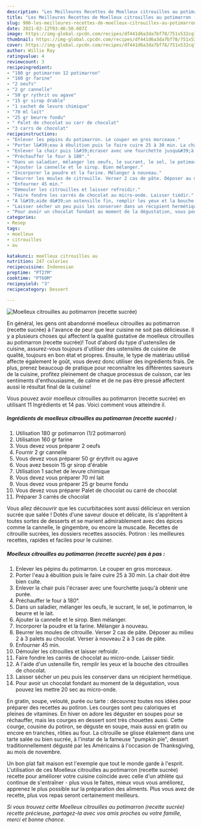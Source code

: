```yaml
---
description: "Les Meilleures Recettes de Moelleux citrouilles au potimarron (recette sucrée)"
title: "Les Meilleures Recettes de Moelleux citrouilles au potimarron (recette sucrée)"
slug: 906-les-meilleures-recettes-de-moelleux-citrouilles-au-potimarron-recette-sucree
date: 2021-02-12T03:46:50.607Z
image: https://img-global.cpcdn.com/recipes/df441d6a3da7bf78/751x532cq70/moelleux-citrouilles-au-potimarron-recette-sucree-photo-principale-de-la-recette.jpg
thumbnail: https://img-global.cpcdn.com/recipes/df441d6a3da7bf78/751x532cq70/moelleux-citrouilles-au-potimarron-recette-sucree-photo-principale-de-la-recette.jpg
cover: https://img-global.cpcdn.com/recipes/df441d6a3da7bf78/751x532cq70/moelleux-citrouilles-au-potimarron-recette-sucree-photo-principale-de-la-recette.jpg
author: Willie Ray
ratingvalue: 4
reviewcount: 3
recipeingredient:
- "180 gr potimarron 12 potimarron"
- "160 gr farine"
- "2 oeufs"
- "2 gr cannelle"
- "50 gr rythrit ou agave"
- "15 gr sirop drable"
- "1 sachet de levure chimique"
- "70 ml lait"
- "25 gr beurre fondu"
- " Palet de chocolat ou carr de chocolat"
- "3 carrs de chocolat"
recipeinstructions:
- "Enlever les pépins du potimarron. Le couper en gros morceaux."
- "Porter l&#39;eau à ébulition puis le faire cuire 25 à 30 min. La chair doit être bien cuite."
- "Enlever la chair puis l&#39;écraser avec une fourchette jusqu&#39;à obtenir une purée."
- "Préchauffer le four à 180°."
- "Dans un saladier, mélanger les oeufs, le sucrant, le sel, le potimarron, le beurre et le lait."
- "Ajouter la cannelle et le sirop. Bien mélanger."
- "Incorporer la poudre et la farine. Mélanger à nouveau."
- "Beurrer les moules de citrouille. Verser 2 cas de pâte. Déposer au milieu 2 à 3 palets au chocolat. Verser à nouveau 2 à 3 cas de pâte."
- "Enfourner 45 min."
- "Démouler les citrouilles et laisser refroidir."
- "Faire fondre les carrés de chocolat au micro-onde. Laisser tiédir."
- "A l&#39;aide d&#39;un ustensille fin, remplir les yeux et la bouche des citrouilles de chocolat."
- "Laisser sécher un peu puis les conserver dans un récipient hermétique."
- "Pour avoir un chocolat fondant au moment de la dégustation, vous pouvez les mettre 20 sec au micro-onde."
categories:
- Resep
tags:
- moelleux
- citrouilles
- au

katakunci: moelleux citrouilles au 
nutrition: 247 calories
recipecuisine: Indonesian
preptime: "PT27M"
cooktime: "PT60M"
recipeyield: "3"
recipecategory: Dessert

---
```



![Moelleux citrouilles au potimarron (recette sucrée)](https://img-global.cpcdn.com/recipes/df441d6a3da7bf78/751x532cq70/moelleux-citrouilles-au-potimarron-recette-sucree-photo-principale-de-la-recette.jpg)

En général, les gens ont abandonné moelleux citrouilles au potimarron (recette sucrée) à l'avance de peur que leur cuisine ne soit pas délicieuse. Il y a plusieurs choses qui affectent la qualité gustative de moelleux citrouilles au potimarron (recette sucrée)! Tout d'abord du type d'ustensiles de cuisine, assurez-vous toujours d'utiliser des ustensiles de cuisine de qualité, toujours en bon état et propres. Ensuite, le type de matériau utilisé affecte également le goût, vous devez donc utiliser des ingrédients frais. De plus, prenez beaucoup de pratique pour reconnaître les différentes saveurs de la cuisine, profitez pleinement de chaque processus de cuisson, car les sentiments d'enthousiasme, de calme et de ne pas être pressé affectent aussi le résultat final de la cuisine!

<!--inarticleads1-->

Vous pouvez avoir moelleux citrouilles au potimarron (recette sucrée) en utilisant 11 Ingrédients et 14 pas. Voici comment vous atteindre il.

##### Ingrédients de moelleux citrouilles au potimarron (recette sucrée) :

1. Utilisation 180 gr potimarron (1/2 potimarron)
1. Utilisation 160 gr farine
1. Vous devez vous préparer 2 oeufs
1. Fournir 2 gr cannelle
1. Vous devez vous préparer 50 gr érythrit ou agave
1. Vous avez besoin 15 gr sirop d&#39;érable
1. Utilisation 1 sachet de levure chimique
1. Vous devez vous préparer 70 ml lait
1. Vous devez vous préparer 25 gr beurre fondu
1. Vous devez vous préparer  Palet de chocolat ou carré de chocolat
1. Préparer 3 carrés de chocolat


Vous allez découvrir que les cucurbitacées sont aussi délicieux en version sucrée que salée ! Dotés d&#39;une saveur douce et délicate, ils s&#39;apprêtent à toutes sortes de desserts et se marient admirablement avec des épices comme la cannelle, le gingembre, ou encore la muscade. Recettes de citrouille sucrées, les dossiers recettes associés. Potiron : les meilleures recettes, rapides et faciles pour le cuisiner. 

<!--inarticleads2-->

##### Moelleux citrouilles au potimarron (recette sucrée) pas à pas :

1. Enlever les pépins du potimarron. Le couper en gros morceaux.
1. Porter l&#39;eau à ébulition puis le faire cuire 25 à 30 min. La chair doit être bien cuite.
1. Enlever la chair puis l&#39;écraser avec une fourchette jusqu&#39;à obtenir une purée.
1. Préchauffer le four à 180°.
1. Dans un saladier, mélanger les oeufs, le sucrant, le sel, le potimarron, le beurre et le lait.
1. Ajouter la cannelle et le sirop. Bien mélanger.
1. Incorporer la poudre et la farine. Mélanger à nouveau.
1. Beurrer les moules de citrouille. Verser 2 cas de pâte. Déposer au milieu 2 à 3 palets au chocolat. Verser à nouveau 2 à 3 cas de pâte.
1. Enfourner 45 min.
1. Démouler les citrouilles et laisser refroidir.
1. Faire fondre les carrés de chocolat au micro-onde. Laisser tiédir.
1. A l&#39;aide d&#39;un ustensille fin, remplir les yeux et la bouche des citrouilles de chocolat.
1. Laisser sécher un peu puis les conserver dans un récipient hermétique.
1. Pour avoir un chocolat fondant au moment de la dégustation, vous pouvez les mettre 20 sec au micro-onde.


En gratin, soupe, velouté, purée ou tarte : découvrez toutes nos idées pour préparer des recettes au potiron. Les courges sont peu caloriques et pleines de vitamines. En hiver on adore les déguster en soupes pour se réchauffer, mais les courges en dessert sont très chouettes aussi. Cette courge, cousine du potiron, se déguste en soupe, mais aussi en gratin ou encore en tranches, rôties au four. La citrouille se glisse étalement dans une tarte salée ou bien sucrée, à l&#39;instar de la fameuse &#34;pumpkin pie&#34;, dessert traditionnellement dégusté par les Américains à l&#39;occasion de Thanksgiving, au mois de novembre. 

<!--inarticleads1-->

<p>
Un bon plat fait maison est l'exemple que tout le monde garde à l'esprit. L'utilisation de ces Moelleux citrouilles au potimarron (recette sucrée) recette pour améliorer votre cuisine coïncide avec celle d'un athlète qui continue de s'entraîner - plus vous le faites, mieux vous vous améliorez, apprenez le plus possible sur la préparation des aliments. Plus vous avez de recette, plus vos repas seront certainement meilleurs.
</p>

<p>
<i>Si vous trouvez cette Moelleux citrouilles au potimarron (recette sucrée) recette précieuse, partagez-la avec vos amis proches ou votre famille, merci et bonne chance.</i>
</p>
